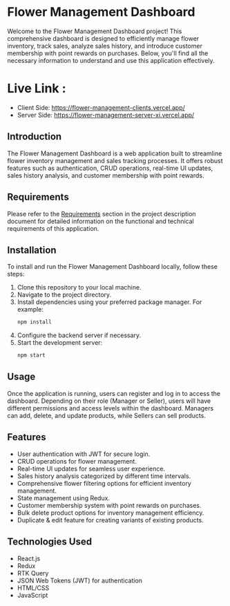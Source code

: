 # Flower Management Dashboard

Welcome to the Flower Management Dashboard project! This comprehensive dashboard is designed to efficiently manage flower inventory, track sales, analyze sales history, and introduce customer membership with point rewards on purchases. Below, you'll find all the necessary information to understand and use this application effectively.

# Live Link :

- Client Side: https://flower-management-clients.vercel.app/
- Server Side: https://flower-management-server-xi.vercel.app/

## Introduction

The Flower Management Dashboard is a web application built to streamline flower inventory management and sales tracking processes. It offers robust features such as authentication, CRUD operations, real-time UI updates, sales history analysis, and customer membership with point rewards.

## Requirements

Please refer to the [Requirements](#requirements) section in the project description document for detailed information on the functional and technical requirements of this application.

## Installation

To install and run the Flower Management Dashboard locally, follow these steps:

1. Clone this repository to your local machine.
2. Navigate to the project directory.
3. Install dependencies using your preferred package manager. For example:
   ```bash
   npm install
   ```
4. Configure the backend server if necessary.
5. Start the development server:
   ```bash
   npm start
   ```

## Usage

Once the application is running, users can register and log in to access the dashboard. Depending on their role (Manager or Seller), users will have different permissions and access levels within the dashboard. Managers can add, delete, and update products, while Sellers can sell products.

## Features

- User authentication with JWT for secure login.
- CRUD operations for flower management.
- Real-time UI updates for seamless user experience.
- Sales history analysis categorized by different time intervals.
- Comprehensive flower filtering options for efficient inventory management.
- State management using Redux.
- Customer membership system with point rewards on purchases.
- Bulk delete product options for inventory management efficiency.
- Duplicate & edit feature for creating variants of existing products.

## Technologies Used

- React.js
- Redux
- RTK Query
- JSON Web Tokens (JWT) for authentication
- HTML/CSS
- JavaScript

